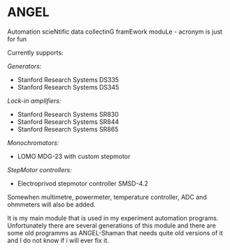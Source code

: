 # ANGEL

Automation scieNtific data collectinG framEwork moduLe - acronym is just for fun

Currently supports:

*Generators:*
- Stanford Research Systems DS335
- Stanford Research Systems DS345

*Lock-in amplifiers:*
- Stanford Research Systems SR830
- Stanford Research Systems SR844
- Stanford Research Systems SR865

*Monochromators:*
- LOMO MDG-23 with custom stepmotor

*StepMotor controllers:*
- Electroprivod stepmotor controller SMSD-4.2

Somewhen multimetre, powermeter, temperature controller, ADC and ohmmeters will also be added. 

It is my main module that is used in my experiment automation programs. Unfortunately there are several generations of this module and there are some old programms as ANGEL-Shaman that needs quite old versions of it and I do not know if i will ever fix it.

